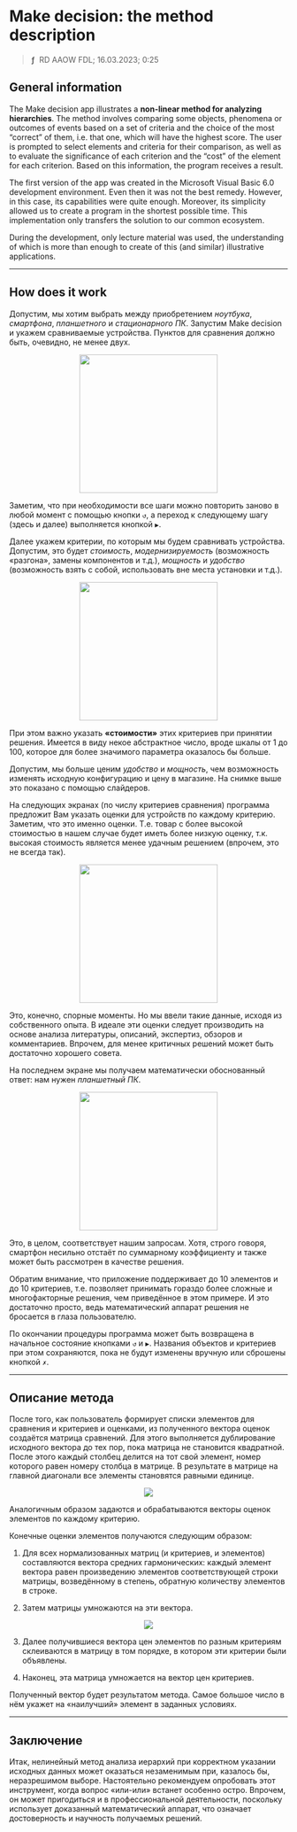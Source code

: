 # Make decision: the method description
> **ƒ** &nbsp;RD AAOW FDL; 16.03.2023; 0:25

## General information

The Make decision app illustrates a **non-linear method for analyzing hierarchies**. The method involves comparing some
objects, phenomena or outcomes of events based on a set of criteria and the choice of the most “correct” of them, i.e. that one,
which will have the highest score. The user is prompted to select elements and criteria
for their comparison, as well as to evaluate the significance of each criterion and the “cost” of the element for each criterion.
Based on this information, the program receives a result.

The first version of the app was created in the Microsoft Visual Basic 6.0 development environment. Even then it was not
the best remedy. However, in this case, its capabilities were quite enough. Moreover, its simplicity allowed us
to create a program in the shortest possible time. This implementation only transfers the solution to our common ecosystem.

During the development, only lecture material was used, the understanding of which is more than enough to create
of this (and similar) illustrative applications.

---

## How does it work

Допустим, мы хотим выбрать между приобретением *ноутбука*, *смартфона*, *планшетного* и *стационарного ПК*. Запустим
Make decision и укажем сравниваемые устройства. Пунктов для сравнения должно быть, очевидно, не менее двух.

<center><img src="/MakeDecision/img/V_EN_01.png" width="250" /></center>

Заметим, что при необходимости все шаги можно повторить заново в любой момент с помощью кнопки `↺`, а переход
к следующему шагу (здесь и далее) выполняется кнопкой `▶`.

Далее укажем критерии, по которым мы будем сравнивать устройства. Допустим, это будет *стоимость*,
*модернизируемость* (возможность «разгона», замены компонентов и т.д.), *мощность* и *удобство*
(возможность взять с собой, использовать вне места установки и т.д.).

<center><img src="/MakeDecision/img/V_EN_02.png" width="250" /></center>

При этом важно указать **«стоимости»** этих критериев при принятии решения. Имеется в виду некое абстрактное число,
вроде шкалы от 1 до 100, которое для более значимого параметра оказалось бы больше.

Допустим, мы больше ценим *удобство* и *мощность*, чем возможность изменять исходную конфигурацию и цену в магазине.
На снимке выше это показано с помощью слайдеров.

На следующих экранах (по числу критериев сравнения) программа предложит Вам указать оценки для устройств
по каждому критерию. Заметим, что это именно оценки. Т.е. товар с более высокой стоимостью в нашем случае будет
иметь более низкую оценку, т.к. высокая стоимость является менее удачным решением (впрочем, это не всегда так).

<center><img src="/MakeDecision/img/V_EN_03.png" width="250" /></center>

Это, конечно, спорные моменты. Но мы ввели такие данные, исходя из собственного опыта. В идеале эти оценки следует
производить на основе анализа литературы, описаний, экспертиз, обзоров и комментариев. Впрочем, для менее критичных
решений может быть достаточно хорошего совета.

На последнем экране мы получаем математически обоснованный ответ: нам нужен *планшетный ПК*.

<center><img src="/MakeDecision/img/V_EN_07.png" width="250" /></center>

Это, в целом, соответствует нашим запросам. Хотя, строго говоря, смартфон несильно отстаёт по суммарному коэффициенту
и также может быть рассмотрен в качестве решения.

Обратим внимание, что приложение поддерживает до 10 элементов и до 10 критериев, т.е. позволяет принимать гораздо более
сложные и многофакторные решения, чем приведённое в этом примере. И это достаточно просто, ведь математический аппарат
решения не бросается в глаза пользователю.

По окончании процедуры программа может быть возвращена в начальное состояние кнопками `↺` и `▶`. Названия объектов
и критериев при этом сохраняются, пока не будут изменены вручную или сброшены кнопкой `✗`.

---

## Описание метода

После того, как пользователь формирует списки элементов для сравнения и критериев и оценками, из полученного вектора
оценок создаётся матрица сравнений. Для этого выполняется дублирование исходного вектора до тех пор, пока матрица
не становится квадратной. После этого каждый столбец делится на тот свой элемент, номер которого равен номеру
столбца в матрице. В результате в матрице на главной диагонали все элементы становятся равными единице.

<center><img src="/MakeDecision/img/Vector.png" /></center>

Аналогичным образом задаются и обрабатываются векторы оценок элементов по каждому критерию.

Конечные оценки элементов получаются следующим образом:

1. Для всех нормализованных матриц (и критериев, и элементов) составляются вектора средних гармонических:
каждый элемент вектора равен произведению элементов соответствующей строки матрицы, возведённому в степень,
обратную количеству элементов в строке.

2. Затем матрицы умножаются на эти вектора.

<center><img src="/MakeDecision/img/Matrix.png" /></center>

3. Далее получившиеся вектора цен элементов по разным критериям склеиваются в матрицу в том порядке,
в котором эти критерии были объявлены.

4. Наконец, эта матрица умножается на вектор цен критериев.

Полученный вектор будет результатом метода. Самое большое число в нём укажет на «наилучший» элемент
в заданных условиях.

---

## Заключение

Итак, нелинейный метод анализа иерархий при корректном указании исходных данных может оказаться
незаменимым при, казалось бы, неразрешимом выборе. Настоятельно рекомендуем опробовать этот инструмент,
когда вопрос «или-или» встанет особенно остро. Впрочем, он может пригодиться и в профессиональной деятельности,
поскольку использует доказанный математический аппарат, что означает достоверность и научность получаемых решений.
